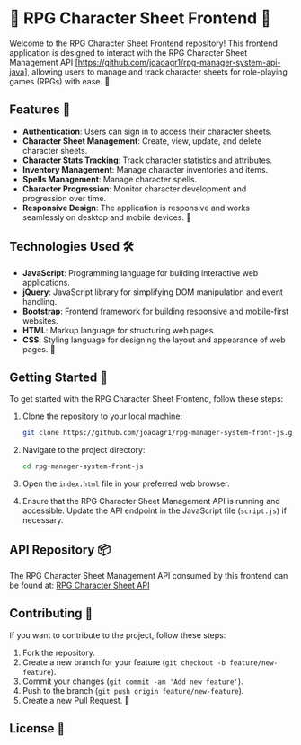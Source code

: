 # 🎲 RPG Character Sheet Frontend 📜

Welcome to the RPG Character Sheet Frontend repository! This frontend application is designed to interact with the RPG Character Sheet Management API [https://github.com/joaoagr1/rpg-manager-system-api-java], allowing users to manage and track character sheets for role-playing games (RPGs) with ease. 🚀

## Features 🌟

- **Authentication**: Users can sign in to access their character sheets.
- **Character Sheet Management**: Create, view, update, and delete character sheets.
- **Character Stats Tracking**: Track character statistics and attributes.
- **Inventory Management**: Manage character inventories and items.
- **Spells Management**: Manage character spells.
- **Character Progression**: Monitor character development and progression over time.
- **Responsive Design**: The application is responsive and works seamlessly on desktop and mobile devices. 📱

## Technologies Used 🛠️

- **JavaScript**: Programming language for building interactive web applications.
- **jQuery**: JavaScript library for simplifying DOM manipulation and event handling.
- **Bootstrap**: Frontend framework for building responsive and mobile-first websites.
- **HTML**: Markup language for structuring web pages.
- **CSS**: Styling language for designing the layout and appearance of web pages. 🎨

## Getting Started 🚀

To get started with the RPG Character Sheet Frontend, follow these steps:

1. Clone the repository to your local machine:

    ```bash
    git clone https://github.com/joaoagr1/rpg-manager-system-front-js.git
    ```

2. Navigate to the project directory:

    ```bash
    cd rpg-manager-system-front-js
    ```

3. Open the `index.html` file in your preferred web browser.

4. Ensure that the RPG Character Sheet Management API is running and accessible. Update the API endpoint in the JavaScript file (`script.js`) if necessary.

## API Repository 📦

The RPG Character Sheet Management API consumed by this frontend can be found at: [RPG Character Sheet API](https://github.com/your-username/rpg-character-api)

## Contributing 🤝

If you want to contribute to the project, follow these steps:

1. Fork the repository.
2. Create a new branch for your feature (`git checkout -b feature/new-feature`).
3. Commit your changes (`git commit -am 'Add new feature'`).
4. Push to the branch (`git push origin feature/new-feature`).
5. Create a new Pull Request. 🎉

## License 📝


